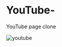 # YouTube-
YouTube page clone

![youtube](https://user-images.githubusercontent.com/66555692/90915203-c1beeb80-e3fc-11ea-800d-d58c548c91a7.png)
